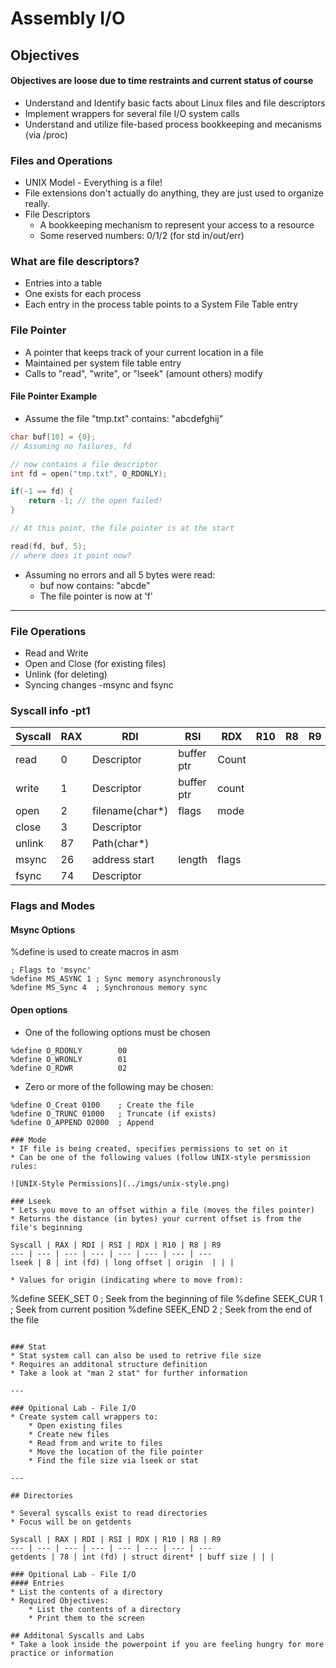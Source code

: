 # Assembly I/O

## Objectives
#### Objectives are loose due to time restraints and current status of course
* Understand and Identify basic facts about Linux files and file descriptors
* Implement wrappers for several file I/O system calls
* Understand and utilize file-based process bookkeeping and mecanisms (via /proc)


### Files and Operations
* UNIX Model - Everything is a file!
* File extensions don't actually do anything, they are just used to organize really. 
* File Descriptors
    * A bookkeeping mechanism to represent your access to a resource
    * Some reserved numbers: 0/1/2 (for std in/out/err)

### What are file descriptors? 
* Entries into a table
* One exists for each process
* Each entry in the process table points to a System File Table entry

### File Pointer
* A pointer that keeps track of your current location in a file
* Maintained per system file table entry
* Calls to "read", "write", or "lseek" (amount others) modify

#### File Pointer Example
* Assume the file "tmp.txt" contains: "abcdefghij"

```c
char buf[10] = {0};
// Assuming no failures, fd

// now contains a file descriptor
int fd = open("tmp.txt", O_RDONLY);

if(-1 == fd) {
    return -1; // the open failed!
}

// At this point, the file pointer is at the start

read(fd, buf, 5);
// where does it point now?
```

* Assuming no errors and all 5 bytes were read:
    * buf now contains: "abcde"
    * The file pointer is now at 'f'

---
### File Operations
* Read and Write
* Open and Close (for existing files)
* Unlink (for deleting)
* Syncing changes -msync and fsync

### Syscall info -pt1
Syscall | RAX | RDI | RSI | RDX | R10 | R8 | R9
--- | --- | --- | --- | --- | --- | --- | ---
read | 0 | Descriptor | buffer ptr | Count | | | 
write | 1 | Descriptor | buffer ptr | count | | |
open | 2 | filename(char*) | flags | mode | | |
close | 3 | Descriptor | | | | |  
unlink | 87 | Path(char*) | | | | | 
msync | 26 | address start | length | flags | | | 
fsync | 74 | Descriptor | | | | | 

### Flags and Modes
####  Msync Options
%define is used to create macros in asm
```
; Flags to 'msync'
%define MS_ASYNC 1 ; Sync memory asynchronously
%define MS_Sync 4  ; Synchronous memory sync
```

#### Open options
* One of the following options must be chosen
```
%define O_RDONLY        00
%define O_WRONLY        01
%define O_RDWR          02
```

* Zero or more of the following may be chosen:
```
%define O_Creat 0100    ; Create the file
%define O_TRUNC 01000   ; Truncate (if exists)
%define O_APPEND 02000  ; Append

### Mode
* IF file is being created, specifies permissions to set on it
* Can be one of the following values (follow UNIX-style persmission rules:

![UNIX-Style Permissions](../imgs/unix-style.png)

### Lseek
* Lets you move to an offset within a file (moves the files pointer)
* Returns the distance (in bytes) your current offset is from the file's beginning

Syscall | RAX | RDI | RSI | RDX | R10 | R8 | R9
--- | --- | --- | --- | --- | --- | --- | ---
lseek | 8 | int (fd) | long offset | origin  | | |

* Values for origin (indicating where to move from):

```
%define SEEK_SET 0      ; Seek from the beginning of file
%define SEEK_CUR 1      ; Seek from current position
%define SEEK_END 2      ; Seek from the end of the file
```

### Stat
* Stat system call can also be used to retrive file size
* Requires an additonal structure definition
* Take a look at "man 2 stat" for further information

---

### Opitional Lab - File I/O
* Create system call wrappers to:
    * Open existing files
    * Create new files
    * Read from and write to files
    * Move the location of the file pointer
    * Find the file size via lseek or stat

---

## Directories

* Several syscalls exist to read directories
* Focus will be on getdents

Syscall | RAX | RDI | RSI | RDX | R10 | R8 | R9
--- | --- | --- | --- | --- | --- | --- | ---
getdents | 78 | int (fd) | struct dirent* | buff size | | |

### Opitional Lab - File I/O
#### Entries
* List the contents of a directory
* Required Objectives:
    * List the contents of a directory
    * Print them to the screen

## Additonal Syscalls and Labs
* Take a look inside the powerpoint if you are feeling hungry for more practice or information

